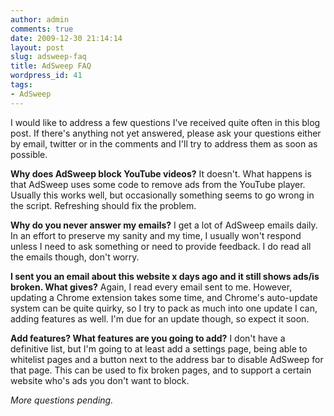 ```yaml
---
author: admin
comments: true
date: 2009-12-30 21:14:14
layout: post
slug: adsweep-faq
title: AdSweep FAQ
wordpress_id: 41
tags:
- AdSweep
---
```


I would like to address a few questions I've received quite often in this blog post. If there's anything not yet answered, please ask your questions either by email, twitter or in the comments and I'll try to address them as soon as possible.

<!-- more -->

**Why does AdSweep block YouTube videos?**
It doesn't. What happens is that AdSweep uses some code to remove ads from the YouTube player. Usually this works well, but occasionally something seems to go wrong in the script. Refreshing should fix the problem.

**Why do you never answer my emails?**
I get a lot of AdSweep emails daily. In an effort to preserve my sanity and my time, I usually won't respond unless I need to ask something or need to provide feedback. I do read all the emails though, don't worry.

**I sent you an email about this website x days ago and it still shows ads/is broken. What gives?**
Again, I read every email sent to me. However, updating a Chrome extension takes some time, and Chrome's auto-update system can be quite quirky, so I try to pack as much into one update I can, adding features as well. I'm due for an update though, so expect it soon.

**Add features? What features are you going to add?**
I don't have a definitive list, but I'm going to at least add a settings page, being able to whitelist pages and a button next to the address bar to disable AdSweep for that page. This can be used to fix broken pages, and to support a certain website who's ads you don't want to block.

_More questions pending._
